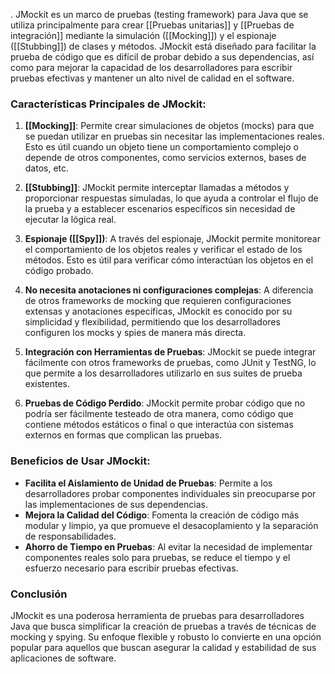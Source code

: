 .
JMockit es un marco de pruebas (testing framework) para Java que se utiliza principalmente para crear [[Pruebas unitarias]] y [[Pruebas de integración]] mediante la simulación ([[Mocking]]) y el espionaje ([[Stubbing]]) de clases y métodos. JMockit está diseñado para facilitar la prueba de código que es difícil de probar debido a sus dependencias, así como para mejorar la capacidad de los desarrolladores para escribir pruebas efectivas y mantener un alto nivel de calidad en el software.

### Características Principales de JMockit:

1. **[[Mocking]]**: Permite crear simulaciones de objetos (mocks) para que se puedan utilizar en pruebas sin necesitar las implementaciones reales. Esto es útil cuando un objeto tiene un comportamiento complejo o depende de otros componentes, como servicios externos, bases de datos, etc.

2. **[[Stubbing]]**: JMockit permite interceptar llamadas a métodos y proporcionar respuestas simuladas, lo que ayuda a controlar el flujo de la prueba y a establecer escenarios específicos sin necesidad de ejecutar la lógica real.

3. **Espionaje ([[Spy]])**: A través del espionaje, JMockit permite monitorear el comportamiento de los objetos reales y verificar el estado de los métodos. Esto es útil para verificar cómo interactúan los objetos en el código probado.

4. **No necesita anotaciones ni configuraciones complejas**: A diferencia de otros frameworks de mocking que requieren configuraciones extensas y anotaciones específicas, JMockit es conocido por su simplicidad y flexibilidad, permitiendo que los desarrolladores configuren los mocks y spies de manera más directa.

5. **Integración con Herramientas de Pruebas**: JMockit se puede integrar fácilmente con otros frameworks de pruebas, como JUnit y TestNG, lo que permite a los desarrolladores utilizarlo en sus suites de prueba existentes.

6. **Pruebas de Código Perdido**: JMockit permite probar código que no podría ser fácilmente testeado de otra manera, como código que contiene métodos estáticos o final o que interactúa con sistemas externos en formas que complican las pruebas.

### Beneficios de Usar JMockit:

- **Facilita el Aislamiento de Unidad de Pruebas**: Permite a los desarrolladores probar componentes individuales sin preocuparse por las implementaciones de sus dependencias.
- **Mejora la Calidad del Código**: Fomenta la creación de código más modular y limpio, ya que promueve el desacoplamiento y la separación de responsabilidades.
- **Ahorro de Tiempo en Pruebas**: Al evitar la necesidad de implementar componentes reales solo para pruebas, se reduce el tiempo y el esfuerzo necesario para escribir pruebas efectivas.

### Conclusión

JMockit es una poderosa herramienta de pruebas para desarrolladores Java que busca simplificar la creación de pruebas a través de técnicas de mocking y spying. Su enfoque flexible y robusto lo convierte en una opción popular para aquellos que buscan asegurar la calidad y estabilidad de sus aplicaciones de software.
